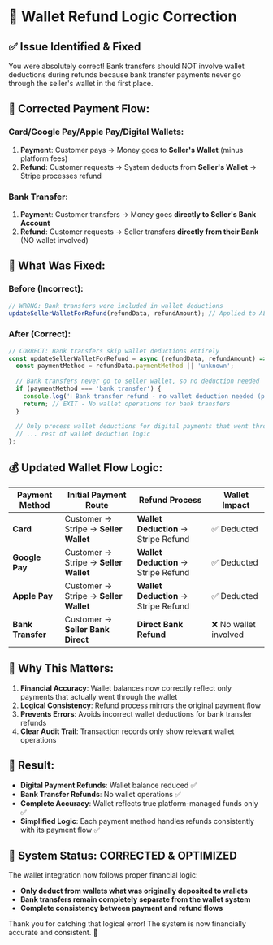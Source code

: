 # 🔧 Wallet Refund Logic Correction

## ✅ **Issue Identified & Fixed**

You were absolutely correct! Bank transfers should NOT involve wallet deductions during refunds because bank transfer payments never go through the seller's wallet in the first place.

## 🏦 **Corrected Payment Flow:**

### **Card/Google Pay/Apple Pay/Digital Wallets:**
1. **Payment**: Customer pays → Money goes to **Seller's Wallet** (minus platform fees)
2. **Refund**: Customer requests → System deducts from **Seller's Wallet** → Stripe processes refund

### **Bank Transfer:**
1. **Payment**: Customer transfers → Money goes **directly to Seller's Bank Account**
2. **Refund**: Customer requests → Seller transfers **directly from their Bank** (NO wallet involved)

## 🔧 **What Was Fixed:**

### **Before (Incorrect):**
```javascript
// WRONG: Bank transfers were included in wallet deductions
updateSellerWalletForRefund(refundData, refundAmount); // Applied to ALL payment methods
```

### **After (Correct):**
```javascript
// CORRECT: Bank transfers skip wallet deductions entirely
const updateSellerWalletForRefund = async (refundData, refundAmount) => {
  const paymentMethod = refundData.paymentMethod || 'unknown';
  
  // Bank transfers never go to seller wallet, so no deduction needed
  if (paymentMethod === 'bank_transfer') {
    console.log('ℹ️ Bank transfer refund - no wallet deduction needed (payment was direct to seller)');
    return; // EXIT - No wallet operations for bank transfers
  }
  
  // Only process wallet deductions for digital payments that went through wallet
  // ... rest of wallet deduction logic
};
```

## 💰 **Updated Wallet Flow Logic:**

| Payment Method | Initial Payment Route | Refund Process | Wallet Impact |
|---------------|---------------------|----------------|---------------|
| **Card** | Customer → Stripe → **Seller Wallet** | **Wallet Deduction** → Stripe Refund | ✅ Deducted |
| **Google Pay** | Customer → Stripe → **Seller Wallet** | **Wallet Deduction** → Stripe Refund | ✅ Deducted |
| **Apple Pay** | Customer → Stripe → **Seller Wallet** | **Wallet Deduction** → Stripe Refund | ✅ Deducted |
| **Bank Transfer** | Customer → **Seller Bank Direct** | **Direct Bank Refund** | ❌ No wallet involved |

## 🎯 **Why This Matters:**

1. **Financial Accuracy**: Wallet balances now correctly reflect only payments that actually went through the wallet
2. **Logical Consistency**: Refund process mirrors the original payment flow
3. **Prevents Errors**: Avoids incorrect wallet deductions for bank transfer refunds
4. **Clear Audit Trail**: Transaction records only show relevant wallet operations

## 🚀 **Result:**

- **Digital Payment Refunds**: Wallet balance reduced ✅
- **Bank Transfer Refunds**: No wallet operations ✅  
- **Complete Accuracy**: Wallet reflects true platform-managed funds only ✅
- **Simplified Logic**: Each payment method handles refunds consistently with its payment flow ✅

## 🎉 **System Status: CORRECTED & OPTIMIZED**

The wallet integration now follows proper financial logic:
- **Only deduct from wallets what was originally deposited to wallets**
- **Bank transfers remain completely separate from the wallet system**
- **Complete consistency between payment and refund flows**

Thank you for catching that logical error! The system is now financially accurate and consistent. 💯
